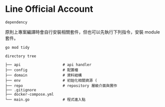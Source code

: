 # Line Official Account

`dependency`

原則上專案編譯時會自行安裝相關套件，但也可以先執行下列指令，安裝 module 套件。
```
go mod tidy
```

`directory tree`

    ├── api                   # api handler
    ├── config                # 配置檔
    ├── domain                # 資料結構
    ├── env                   # 初始化相關資源 (
    ├── repo                  # repository 層級介面與實作
    ├── .gitignore                  
    ├── docker-compose.yml           
    └── main.go               # 程式進入點